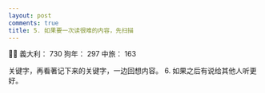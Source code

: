 ```yaml
---
layout: post
comments: true
title: 5. 如果要一次读很难的内容，先扫描
---
```


:man_with_turban: 義大利： 730 狗年： 297 中旅： 163


关键字，再看著记下来的关键字，一边回想内容。
6. 如果之后有说给其他人听更好。

